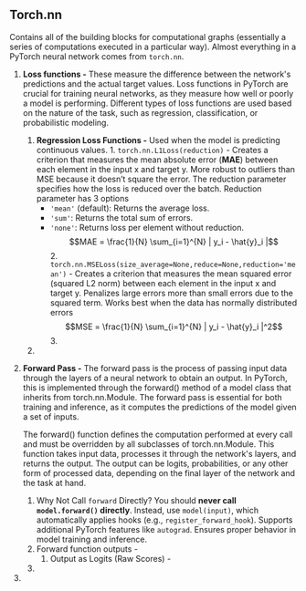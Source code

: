 ## Torch.nn

Contains all of the building blocks for computational graphs (essentially a series of computations executed in a particular way). Almost everything in a PyTorch neural network comes from `torch.nn`. 

1. **Loss functions -** These measure the difference between the network's predictions and the actual target values. Loss functions in PyTorch are crucial for training neural networks, as they measure how well or poorly a model is performing. Different types of loss functions are used based on the nature of the task, such as regression, classification, or probabilistic modeling. 
	1.   **Regression Loss Functions -** Used when the model is predicting continuous values.
		1. `torch.nn.L1Loss(reduction)` - Creates a criterion that measures the mean absolute error (**MAE**) between each element in the input x and target y. More robust to outliers than MSE because it doesn’t square the error.
		   The reduction parameter specifies how the loss is reduced over the batch. Reduction parameter has 3 options 
		   - `'mean'` (default): Returns the average loss.
		   - `'sum'`: Returns the total sum of errors.
		   - `'none'`: Returns loss per element without reduction.
	   $$MAE = \frac{1}{N} \sum_{i=1}^{N} | y_i - \hat{y}_i |$$
		2. `torch.nn.MSELoss(size_average=None,reduce=None,reduction='mean')` - Creates a criterion that measures the mean squared error (squared L2 norm) between each element in the input x and target y. Penalizes large errors more than small errors due to the squared term. Works best when the data has normally distributed errors$$MSE = \frac{1}{N} \sum_{i=1}^{N} | y_i - \hat{y}_i |^2$$
		3. 
	2.   
2. **Forward Pass -** The forward pass is the process of passing input data through the layers of a neural network to obtain an output. In PyTorch, this is implemented through the forward() method of a model class that inherits from torch.nn.Module. The forward pass is essential for both training and inference, as it computes the predictions of the model given a set of inputs.
   
   The forward() function defines the computation performed at every call and must be overridden by all subclasses of torch.nn.Module. This function takes input data, processes it through the network's layers, and returns the output. The output can be logits, probabilities, or any other form of processed data, depending on the final layer of the network and the task at hand.
	1. Why Not Call `forward` Directly?
	   You should **never call `model.forward()` directly**. Instead, use `model(input)`, which automatically applies hooks (e.g., `register_forward_hook`). Supports additional PyTorch features like `autograd`. Ensures proper behavior in model training and inference.
	2. Forward function outputs - 
		1. Output as Logits (Raw Scores) - 
	3. 
2. 